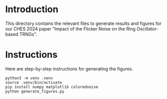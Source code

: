 # Introduction

This directory contains the relevant files to generate results and figures for our CHES 2024 paper "Impact of the Flicker Noise on the Ring Oscillator-based TRNGs".

# Instructions

Here are step-by-step instructions for generating the figures.

```
python3 -m venv .venv
source .venv/bin/activate
pip install numpy matplotlib colorednoise
python generate_figures.py
```
